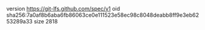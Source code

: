 version https://git-lfs.github.com/spec/v1
oid sha256:7a0af8b6aba6fb86063ce0e111523e58ec98c8048deabb8ff9e3eb6253289a33
size 2818
